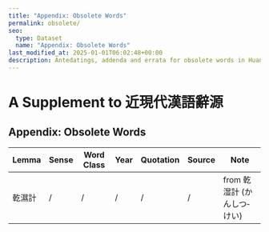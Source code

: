 ```yaml
---
title: "Appendix: Obsolete Words"
permalink: obsolete/
seo:
  type: Dataset
  name: "Appendix: Obsolete Words"
last_modified_at: 2025-01-01T06:02:48+00:00
description: Antedatings, addenda and errata for obsolete words in Huang He-ch'ing's lexicon
---
```

# A Supplement to 近現代漢語辭源
## Appendix: Obsolete Words

<!-- Anything not in the table must be before this comment. -->

Lemma|Sense|Word Class|Year|Quotation|Source|Note
---|---|---|---|---|---|---
乾濕計|/|/|/|/|/|from 乾湿計 (かんしつ‐けい)
